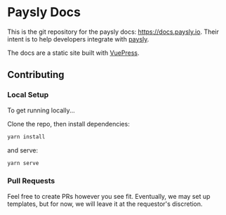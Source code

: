 # Paysly Docs

This is the git repository for the paysly docs: https://docs.paysly.io. Their intent is to help developers integrate with [paysly](https://paysly.io).

The docs are a static site built with [VuePress](https://github.com/vuejs/vuepress).

## Contributing

### Local Setup

To get running locally...

Clone the repo, then install dependencies:
```bash
yarn install
```

and serve:
```bash
yarn serve
```

### Pull Requests

Feel free to create PRs however you see fit. Eventually, we may set up templates, but for now, we will leave it at the requestor's discretion.
